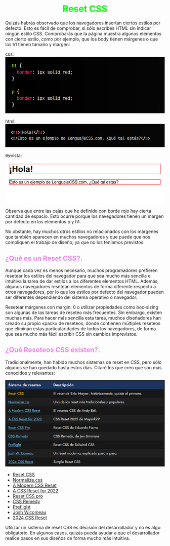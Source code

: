 # <span style="color:lime"><center>Reset CSS</center></span>

Quizás habrás observado que los navegadores insertan ciertos estilos por defecto. Esto es fácil de comprobar, si sólo escribes HTML sin indicar ningún estilo CSS. Comprobarás que la página muestra algunos elementos con cierto estilo, como por ejemplo, que los body tienen márgenes o que los h1 tienen tamaño y margen:

css:
![alt text](./imagenes-reset-css/image.png)

html:
![alt text](./imagenes-reset-css/image-1.png)

👓vista:
![alt text](./imagenes-reset-css/image-2.png)

Observa que entre las cajas que he definido con borde rojo hay cierta cantidad de espacio. Esto ocurre porque los navegadores tienen un margen por defecto en los elementos p y h1.

No obstante, hay muchos otros estilos no relacionados con los márgenes que también aparecen en muchos navegadores y que puede que nos compliquen el trabajo de diseño, ya que no los teníamos previstos.

## <span style="color:violet">¿Qué es un Reset CSS?.</span>
Aunque cada vez es menos necesario, muchos programadores prefieren resetear los estilos del navegador para que sea mucho más sencilla e intuitiva la tarea de dar estilos a los diferentes elementos HTML. Además, algunos navegadores resetean elementos de forma diferente respecto a otros navegadores, por lo que los estilos por defecto del navegador pueden ser diferentes dependiendo del sistema operativo o navegador.

Resetear márgenes con margin: 0 o utilizar propiedades como box-sizing son algunas de las tareas de reseteo más frecuentes. Sin embargo, existen muchas más. Para hacer más sencilla esta tarea, muchos diseñadores han creado su propio «pack» de reseteos, donde contienen múltiples reseteos que eliminan estas particularidades de todos los navegadores, de forma que sea mucho más fácil escribir CSS sin cambios imprevistos.

## <span style="color:violet">¿Qué Reseteos CSS existen?.</span>
Tradicionalmente, han habido muchos sistemas de reset en CSS, pero sólo algunos se han quedado hasta estos días. Citaré los que creo que son más conocidos y relevantes:

![alt text](./imagenes-reset-css/image-3.png)

- [Reset CSS](https://meyerweb.com/eric/tools/css/reset/)
- [Normalize.css](https://necolas.github.io/normalize.css/)
- [A Modern CSS Reset](https://andy-bell.co.uk/a-modern-css-reset/)
- [A CSS Reset for 2022](https://github.com/mayank99/reset.css)
- [Reset CSS pro](https://github.com/eduardofierropro/Reset-CSS)
- [CSS Remedy](https://github.com/jensimmons/cssremedy)
- [Preflight](https://tailwindcss.com/docs/preflight)
- [Josh W.comeau](https://www.joshwcomeau.com/css/custom-css-reset/)
- [2024 CSS Reset](https://twitter.com/souporserious/status/1746311121949356469)

Utilizar un sistema de reset CSS es decisión del desarrollador y no es algo obligatorio. En algunos casos, quizás pueda ayudar a que el desarrollador realice pasos en sus diseños de forma mucho más intuitiva.
